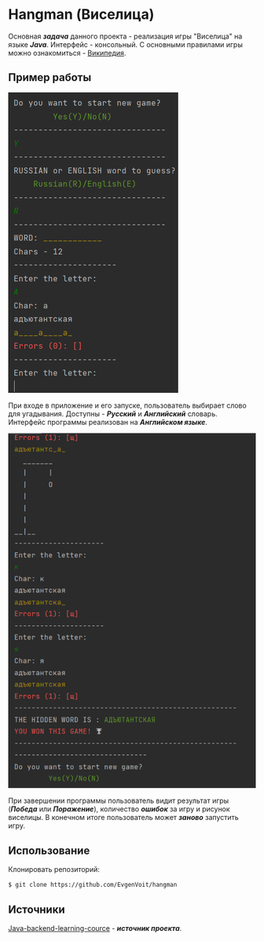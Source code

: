 # Hangman (Виселица)

Основная ___задача___ данного проекта - реализация игры "Виселица" на языке ___Java___. Интерфейс - консольный. С основными правилами игры можно ознакомиться - [Википедия](https://ru.wikipedia.org/wiki/%D0%92%D0%B8%D1%81%D0%B5%D0%BB%D0%B8%D1%86%D0%B0_(%D0%B8%D0%B3%D1%80%D0%B0)).

## Пример работы
![Example1](src/main/resources/img/ex1.png "Example1")

При входе в приложение и его запуске, пользователь выбирает слово для угадывания. Доступны - ___Русский___ и ___Английский___ словарь.
Интерфейс программы реализован на ___Английском языке___.

![Example2](src/main/resources/img/ex3.png "Example2")

При завершении программы пользователь видит результат игры
(___Победа___ или ___Поражение___), количество ___ошибок___ за игру и рисунок виселицы. В конечном итоге пользователь может ___заново___ запустить игру.


## Использование
Клонировать репозиторий:
```sh
$ git clone https://github.com/EvgenVoit/hangman
```

## Источники
[Java-backend-learning-cource](https://zhukovsd.github.io/java-backend-learning-course/Projects/Hangman/) - ___источник проекта___. 